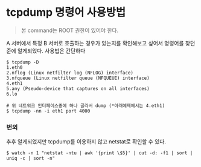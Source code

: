 # tcpdump 명령어 사용방법

> 본 command는 ROOT 권한이 있어야 한다.

A 서버에서 특정 B 서버로 호출하는 경우가 있는지를 확인해보고 싶어서 명령어를 찾던준에 알게되었다. 사용법은 간단하다


```
$ tcpdump -D
1.eth0
2.nflog (Linux netfilter log (NFLOG) interface)
3.nfqueue (Linux netfilter queue (NFQUEUE) interface)
4.eth1
5.any (Pseudo-device that captures on all interfaces)
6.lo

# 위 네트워크 인터페이스중에 하나 골라서 dump (*아래예제에서는 4.eth1)
$ tcpdump -nn -i eth1 port 4000
```



### 번외

추후 알게되었지만 tcpdump를 이용하지 않고 netstat로 확인할 수 있다.

```
$ watch -n 1 "netstat -ntu | awk '{print \$5}' | cut -d: -f1 | sort | uniq -c | sort -n"
```